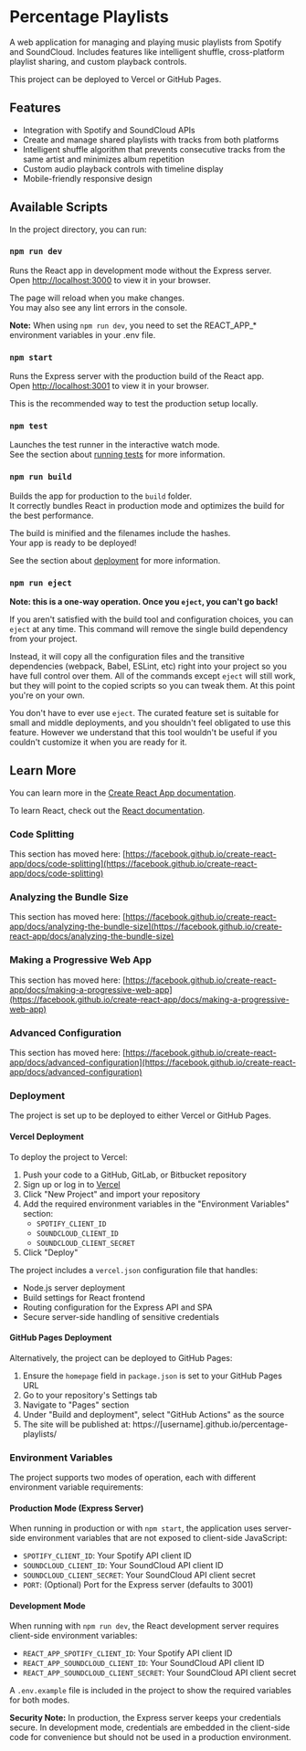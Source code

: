 # Percentage Playlists

A web application for managing and playing music playlists from Spotify and SoundCloud. Includes features like intelligent shuffle, cross-platform playlist sharing, and custom playback controls.

This project can be deployed to Vercel or GitHub Pages.

## Features

- Integration with Spotify and SoundCloud APIs
- Create and manage shared playlists with tracks from both platforms
- Intelligent shuffle algorithm that prevents consecutive tracks from the same artist and minimizes album repetition
- Custom audio playback controls with timeline display
- Mobile-friendly responsive design

## Available Scripts

In the project directory, you can run:

### `npm run dev`

Runs the React app in development mode without the Express server.\
Open [http://localhost:3000](http://localhost:3000) to view it in your browser.

The page will reload when you make changes.\
You may also see any lint errors in the console.

**Note:** When using `npm run dev`, you need to set the REACT_APP_* environment variables in your .env file.

### `npm start`

Runs the Express server with the production build of the React app.\
Open [http://localhost:3001](http://localhost:3001) to view it in your browser.

This is the recommended way to test the production setup locally.

### `npm test`

Launches the test runner in the interactive watch mode.\
See the section about [running tests](https://facebook.github.io/create-react-app/docs/running-tests) for more information.

### `npm run build`

Builds the app for production to the `build` folder.\
It correctly bundles React in production mode and optimizes the build for the best performance.

The build is minified and the filenames include the hashes.\
Your app is ready to be deployed!

See the section about [deployment](https://facebook.github.io/create-react-app/docs/deployment) for more information.

### `npm run eject`

**Note: this is a one-way operation. Once you `eject`, you can't go back!**

If you aren't satisfied with the build tool and configuration choices, you can `eject` at any time. This command will remove the single build dependency from your project.

Instead, it will copy all the configuration files and the transitive dependencies (webpack, Babel, ESLint, etc) right into your project so you have full control over them. All of the commands except `eject` will still work, but they will point to the copied scripts so you can tweak them. At this point you're on your own.

You don't have to ever use `eject`. The curated feature set is suitable for small and middle deployments, and you shouldn't feel obligated to use this feature. However we understand that this tool wouldn't be useful if you couldn't customize it when you are ready for it.

## Learn More

You can learn more in the [Create React App documentation](https://facebook.github.io/create-react-app/docs/getting-started).

To learn React, check out the [React documentation](https://reactjs.org/).

### Code Splitting

This section has moved here: [https://facebook.github.io/create-react-app/docs/code-splitting](https://facebook.github.io/create-react-app/docs/code-splitting)

### Analyzing the Bundle Size

This section has moved here: [https://facebook.github.io/create-react-app/docs/analyzing-the-bundle-size](https://facebook.github.io/create-react-app/docs/analyzing-the-bundle-size)

### Making a Progressive Web App

This section has moved here: [https://facebook.github.io/create-react-app/docs/making-a-progressive-web-app](https://facebook.github.io/create-react-app/docs/making-a-progressive-web-app)

### Advanced Configuration

This section has moved here: [https://facebook.github.io/create-react-app/docs/advanced-configuration](https://facebook.github.io/create-react-app/docs/advanced-configuration)

### Deployment

The project is set up to be deployed to either Vercel or GitHub Pages.

#### Vercel Deployment

To deploy the project to Vercel:

1. Push your code to a GitHub, GitLab, or Bitbucket repository
2. Sign up or log in to [Vercel](https://vercel.com)
3. Click "New Project" and import your repository
4. Add the required environment variables in the "Environment Variables" section:
   - `SPOTIFY_CLIENT_ID`
   - `SOUNDCLOUD_CLIENT_ID`
   - `SOUNDCLOUD_CLIENT_SECRET`
5. Click "Deploy"

The project includes a `vercel.json` configuration file that handles:
- Node.js server deployment
- Build settings for React frontend
- Routing configuration for the Express API and SPA
- Secure server-side handling of sensitive credentials

#### GitHub Pages Deployment

Alternatively, the project can be deployed to GitHub Pages:

1. Ensure the `homepage` field in `package.json` is set to your GitHub Pages URL
2. Go to your repository's Settings tab
3. Navigate to "Pages" section
4. Under "Build and deployment", select "GitHub Actions" as the source
5. The site will be published at: https://[username].github.io/percentage-playlists/

### Environment Variables

The project supports two modes of operation, each with different environment variable requirements:

#### Production Mode (Express Server)

When running in production or with `npm start`, the application uses server-side environment variables that are not exposed to client-side JavaScript:

- `SPOTIFY_CLIENT_ID`: Your Spotify API client ID
- `SOUNDCLOUD_CLIENT_ID`: Your SoundCloud API client ID
- `SOUNDCLOUD_CLIENT_SECRET`: Your SoundCloud API client secret
- `PORT`: (Optional) Port for the Express server (defaults to 3001)

#### Development Mode

When running with `npm run dev`, the React development server requires client-side environment variables:

- `REACT_APP_SPOTIFY_CLIENT_ID`: Your Spotify API client ID
- `REACT_APP_SOUNDCLOUD_CLIENT_ID`: Your SoundCloud API client ID
- `REACT_APP_SOUNDCLOUD_CLIENT_SECRET`: Your SoundCloud API client secret

A `.env.example` file is included in the project to show the required variables for both modes.

**Security Note:** In production, the Express server keeps your credentials secure. In development mode, credentials are embedded in the client-side code for convenience but should not be used in a production environment.
